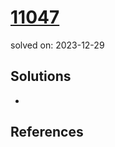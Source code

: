 # [11047](https://www.acmicpc.net/problem/11047)
solved on: 2023-12-29

## Solutions

- 

## References
